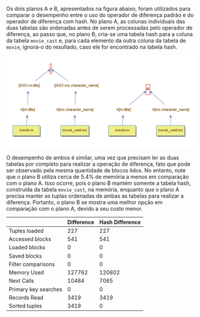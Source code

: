 Os dois planos A e B, apresentados na figura abaixo, foram utilizados para comparar o desempenho entre o uso do operador de diferença padrão e do operador de diferença com hash. No plano A, as colunas individuais das duas tabelas são ordenadas antes de serem processadas pelo operador de diferença, ao passo que, no plano B, cria-se uma tabela hash para a coluna da tabela `movie_cast` e, para cada elemento da outra coluna da tabela de `movie`, ignora-o do resultado, caso ele for encontrado na tabela hash.

![](planos.png)

O desempenho de ambos é similar, uma vez que precisam ler as duas tabelas por completo para realizar a operação de diferença, fato que pode ser observado pela mesma quantidade de blocos lidos. No entanto, note que o plano B utiliza cerca de 5.4% de memória a menos em comparação com o plano A. Isso ocorre, pois o plano B mantém somente a tabela hash, construída da tabela `movie_cast`, na memória, enquanto que o plano A precisa manter as tuplas ordenadas de ambas as tabelas para realizar a diferença. Portanto, o plano B se mostra uma melhor opção em comparação com o plano A, devido a seu custo menor.

|                            | Difference | Hash Difference |
|----------------------------|---------|---------|
| Tuples loaded              | 227     | 227     |
| Accessed blocks            | 541     | 541     |
| Loaded blocks              | 0       | 0       |
| Saved blocks               | 0       | 0       |
| Filter comparisons         | 0       | 0       |
| Memory Used                | 127762  | 120802  |
| Next Calls                 | 10484   | 7065    |
| Primary key searches       | 0       | 0       |
| Records Read               | 3419    | 3419    |
| Sorted tuples              | 3419    | 0       |
